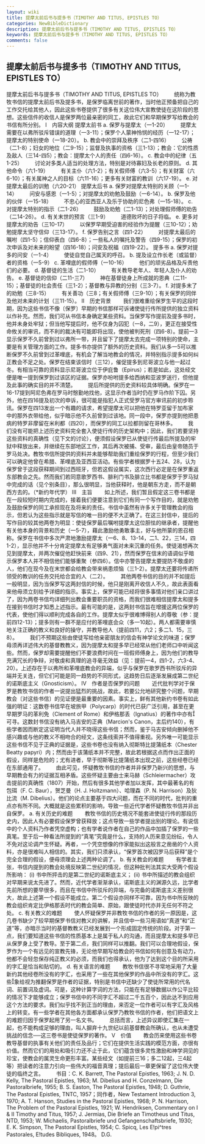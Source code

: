 ```yaml
---
layout: wiki
title: 提摩太前后书与提多书（TIMOTHY AND TITUS, EPISTLES TO）
categories: NewBibleDictionary
description: 提摩太前后书与提多书（TIMOTHY AND TITUS, EPISTLES TO）
keywords: 提摩太前后书与提多书（TIMOTHY AND TITUS, EPISTLES TO）
comments: false
---
```


## 提摩太前后书与提多书（TIMOTHY AND TITUS, EPISTLES TO）



提摩太前后书与提多书（TIMOTHY AND TITUS,
EPISTLES TO）
　　统称为教牧书信的提摩太前后书及提多书，是保罗临离世前的著作，当时他正预备把自己的工作交托给其他人，因此这些书卷提供了很多有关这位伟大宣教使徒在这阶段的思想。这些信件的收信人是保罗两位最亲密的同工，故此它们和早期保罗写给教会的书信有所分别。
Ⅰ　内容大纲
提摩太前书
a. 保罗与提摩太（一1-20）
　　提摩太需要在以弗所驳斥错误的道理（一3-11）；保罗个人蒙神怜悯的经历（一12-17）；提摩太的特别使命（一18-20）。
b. 教会中的崇拜及秩序（二1-四16）
　　公祷（二1-8）；妇女的地位（二9-15）；监督及执事的资格（三1-13）；教会：它的性质及敌人（三14-四5）；教会：提摩太个人的责任（四6-16）。
c. 教会中的纪律（五1-25）
　　讨论对多类人适当的处理方法，特别是对待寡妇及长老的原则。
d. 其他命令（六1-19）
　　有关主仆（六1-2）；有关假师傅（六3-5）；有关财富（六6-10）；有关属神之人的目标（六11-16）；更多有关财富的教训（六17-19）。
e. 对提摩太最后的训勉（六20-21）
提摩太后书
a. 保罗对提摩太特别的关顾（一1-14）
　　问安与感恩（一1-5）；对提摩太的劝勉及鼓励（一6-14）。
b. 保罗及他的伙伴（一15-18）
　　不忠心的亚西亚人及乐于协助的尼色弗（一15-18）。
c. 对提摩太特别的指示（二1-26）
　　鼓励及劝勉（二1-13）；对处理假师傅的劝告（二14-26）。
d. 有关末世的预言（三1-9）
　　道德败坏的日子将临。
e. 更多对提摩太的劝告（三10-17）
　　以保罗早期受迫害的经验作为提醒（三10-12）；劝勉提摩太坚守信仰（三13-17）。
f. 保罗告别之言（四1-22）
　　对提摩太最后的嘱咐（四1-5）；信仰表白（四6-8）；一些私人的嘱托及警告（四9-15）；保罗的初次申诉及对未来的盼望（四16-18）；问安及祝福（四19-22）。
提多书
a. 保罗对提多的问安（一1-4）
　　使徒自觉自己属天的呼召。
b. 提及设立作长老（或监督）者的资格（一5-9）
c. 革哩底的假师傅（一10-16）
　　他们的顽劣品格及斥责他们的必要。
d. 基督徒的生活（二1-10）
　　有关教导老年人、年轻人及仆人的劝告。
e. 基督徒的信仰（二11-三7）
　　神在基督徒身上所成就的恩典（二11-15）；基督徒的社会责任（三1-2）；基督教与异教的分别（三3-7）。
f. 对提多末了的劝勉（三8-15）
　　有关善功（三8；有关假师傅（三9-10）；有关保罗的同伴及他对未来的计划（三11-15）。
Ⅱ　历史背景
　　我们很难重绘保罗生平的这段时期，因为这些书信不像〔保罗〕早期的书信那样可诉诸使徒行传所提供的独立资料以作补充。然而，我们可从书信本身确定某些资料。当保罗写作提前及提多书时，他并未身处牢狱；但当他写提后时，他不仅身为囚犯（一8，二9），更正在接受性命攸关的审讯，而不利的裁决有可能即将出现，使他被判死刑（四6-8）。提前一3显示保罗不久前曾到过以弗所一带，并且留下了提摩太去完成一项特别的使命，主要是有关管理方面的工作。提多书亦提供了额外的历史资料。我们从多一5可以推断保罗不久前曾到过革哩底，有机会了解当地教会的情况，并特别指示提多如何纠正教会不足之处。保罗在结束该信时（三12），催促提多到尼哥波立与他一起过冬。有相当可靠的资料显示尼哥波立位于伊庇鲁（Epirus）；若是如此，这处经文便是唯一提到保罗到过该区的证据。保罗亦吩咐提多给西纳和亚波罗送行，但他提及此事的确实目的并不清楚。
　　提后所提供的历史资料较具体明确。保罗在一16-17提到阿尼色弗在罗马时慇勤地找他，这显示作者当时仍在罗马作阶下囚。另外，他在四16提及初次的申诉，很可能是指犯人正式受罗马官方审讯前的初步聆讯。保罗在四13发出一个有趣的请求，希望提摩太可以把他在特罗亚留于加布家中的那外衣带给他，似乎暗示他不久前曾到过该地。同一段中，保罗亦提到他把患病的特罗非摩留在米利都（四20），而保罗的同工以拉都则留在哥林多。
　　我们没有可能把上述历史资料完全套入使徒行传的历史架构中；因此，我们若要坚持这些资料的真确性（见下文的讨论），便须假设保罗已从使徒行传最后所提及的牢狱中释放出来，并继续在东部地区工作，其后再次被捕、受审，最后由皇帝随员于罗马处决。教牧书信所提供的资料并未能够帮助我们重绘保罗的行程，但至少我们可以确定他曾在希腊、革哩底及亚西亚活动。有些学者根据罗十五24、28，认为保罗曾于这段获释期间到过西班牙，但若这假设属实，这次西行必定是在保罗重返东部教会之先。然而我们若同意歌罗西书、腓利门书及腓立比书都是保罗于罗马狱中完成的话（见个别条目），那么很明显，当他获释时，他是朝东方走，而不是朝西方去的。（*新约年代学）
Ⅲ　主旨
　　如上所述，我们暂且假定这三卷书都是在一段较短时期内完成的，接着我们便要注意到它们有同一个写作目的，就是劝勉及鼓励保罗的同工承担现在及将来的责任。书信中虽然有许多关于管理教会的指示，但若认为这些指示就是写信的唯一目的便不大正确了。在这三封信中，提后的写作目的较其他两卷为明显：使徒保罗最后嘱咐提摩太这位胆怯的继承者，提醒他有关他本身的背景和历史（一5-7），藉此激励他勇敢事主，好与他所蒙的恩召相称。保罗在书信中多次严肃地激励提摩太（一6、8、13-14，二1、22，三14，四1-2），显示他并不十分肯定提摩太有足够勇气面对未来沉重的任务。使徒渴想再次见到提摩太，并两次催促他赶快前来（四9、21），然而保罗在信末的语调似乎暗示保罗本人并不相信他们能够重聚（参四6）。信中亦警告提摩太要提防不敬虔的人，他们在现今及在末世都会给教会带来祸患烦恼（三1-2）。提摩太还要将传递所领受的教训的任务交托给合宜的人（二2）。
　　其他两卷书信的目的并不如提后一般明显，因为当保罗写这两封信的时候，他只是刚离开收信人不久，故此表面看来他毋须立刻给予详细的指示。事实上，保罗可能已经将很多事情对他们亲口讲过了，因为两卷书信均详细列出教会重要职员的资格，而我们很难相信提摩太和提多在接到书信时才知悉上述指示。最有可能的是，这两封书信旨在增援这两位保罗的代表，使他们得以顺利完成各自的工作。提摩太似乎很难博得别人的尊敬（参：提前四12-13）；提多则有一群不是应付的革哩底会众（多一10起）。两人都需要审慎地关注正确的教义和良好的操守，并教导他人（提前四11，六2；多二1、15，三8）。
　　我们不预期这些由使徒写给他亲密朋友的信会有神学论文的味道；保罗毋须再详述伟大的基督教教义，因为提摩太和提多早已经常从他们老师口中听闻这些。然而，保罗却需要提醒他们不要浪费时间在一班假师傅身上，因为他们的教导充满冗长的争辩，对敬虔和真理的追寻毫无效益（见：提前一4，四1-2，六3-4、20）。上述存在于以弗所和革哩底教会的异端，似乎与保罗在歌罗西书所驳斥的异端并无关连，但它们可能是同一趋势的不同形式，这趋势日后逐渐发展成第二世纪的诺斯底主义（Gnosticism）。
Ⅳ　作者是否保罗的问题
　　近代批判学对于保罗是教牧书信的作者一说提出猛烈的挑战，故此，若要公允地研究整个问题，早期教会〔对这些书信〕的见证便是最重要的因素。事实上，鲜有其他新约书卷有如此强的明证：这数卷书信早在坡旅甲（Polycarp）的时代已获广泛引用，甚至在更早期罗马的革利免（Clement of Rome）和伊格那丢（Ignatius）的著作中亦有可寻。这数封书信没有纳入马吉安的正典（Marcion's Canon，主后约140），有些学者因而断定这证明当代人并不晓得这些书信；然而，鉴于马吉安倾向删掉他不感兴趣或与他的教义不相吻合的经文，这条线索并不值得重视。另外唯一可能显示这些书信不见于正典的证据是，这些书卷也没有纳入彻斯特比提蒲纸本（Chester Beatty papyri）内；然而由于该蒲纸本并不完整，故此若根据这点而作出正面的假设，同样是危险的；尤有进者，早于彻斯等比提蒲纸本出现之前，这些经卷已经在东部通用了。
　　由此可见，怀疑教牧书信的作者并非保罗乃新兴的思想，与早期教会有力的证据互相矛盾。这些怀疑主要由士来马赫（Schleiermacher）攻击提前的真确性（1807）开始，然后有很多其他学者加以发挥，其中最著名的有包珥（F. C. Baur），贺芝曼（H. J. Holtzmann）、哈理森（P. N. Harrison）及狄比流（M. Dibelius）。他们的论点主要基于四大问题，而在不同的时代，批判的重点亦有所不同。大概就是这些累积的影响，导致一些近代学者怀疑教牧书信并非出自保罗。
a. 有关历史的难题
　　教牧书信的历史境况不能套进使徒行传的那段历史内，因此人有必要假设保罗曾获释放；这点导致一些学者提出别的理论。有说信中的个人资料乃作者凭空虚构；也有学者说作者在自己的作品中加插了保罗的一些真笔。至于后一种看法所提到的“真笔”究竟是什么，支持的人历来意见纷纭，令人不免对这论调产生怀疑。再者，一个凭空想像的作家能拟出这般言之凿凿的个人资料，亦是很难叫人相信的。其实，我们只须承认，“保罗首次被囚罗马后获释”是个完全合理的假设，便毋须理会上述两种论调了。
b. 有关教会的难题
　　有学者主张，书信内提到的教会处境反映第二世纪的情况，但这种批判法其实大受两个假设所影响： (i) 书中所抨击的是第二世纪的诺斯底主义； (ii) 书中所描述的教会组织对早期来说太先进了。然而，近代学者渐渐承认，诺斯底主义的渊源久远，比学者先前所想的要早很多，而且在书信中所驳斥的异端，与完备的诺斯底主义差别很大，故此上述第一个假设不能成立。第二个假设亦同样不可靠，因为书中所反映的教会组织肯定比伊格那丢时代的教会简单、原始，跟使徒时代亦并无任何不符之处。
c. 有关教义的难题
　　使人怀疑保罗并非教牧书信的作者的另一原因是，这几卷书缺少了较早期保罗书信对教义的讲解，并且信中一些习用语如“真道”和“正道”等，亦暗示当时的基督教教义已经发展到一个形成固定传统的阶段。对于第一点，我们要知道这些书信的性质基本上是属于私人的沟通，而且提摩太和提多早已从保罗身上受了教导。至于第二点，我们同样可以推翻。我们可以合理地假设，保罗作为一个有远见的宣教先锋，无论他早期写给教会的书信如何有创意及有动力，他都不会轻忽保存纯正教义的必须，而我们也得承认，他为了达到这个目的所采用的字汇是恰当和贴切的。
d. 有关语言的难题
　　教牧书信很不寻常地采用了大量新约其他经卷所没有的字汇，也采用了一些在其他保罗的作品中所没有的字汇。这些象给视为推翻保罗是作者的证据，特别是书信中还缺少了使徒所常用的代名词、前置词及虚词。可是，这种计算字词的方法，只能在有足够数据以作公平比较的情况下才能够成立；保罗书信中的不同字汇不超过二千五百个，因此达不到应用这个方法的要求。我们似乎找不到正当的理由，来否定一位作者可以有字汇及风格上的转变。有一些学者在其他各方面都承认保罗乃教牧书信的作者，他们把语文上的难题归因于保罗起用了另一名文书。
　　总括而言，上述异议即使汇集在一起，也不能构成足够的理由，叫人摒弃十九世纪以前基督教会所确认，也从未遭受挑战的信念──这三卷书是使徒保罗的著作。
Ⅴ　价值
　　教会历来使用这些书卷教导基督的执事有关他们的责任及品行；它们在提供生活实践的模范方面，亦很有价值。然而它们的用处和吸引力还不止于此，它们蕴含很多灵性激励和神学洞见的珍宝，使教会的属灵生命更形丰富。某些经文（如提前三16；多二12起，三4起等）把读者的注意力引向一些伟大的福音真理；提后最后一章更保留了这位伟大使徒的临终之言。
　　书目：C. K. Barrett, The Pastoral Epistles, 1963; J. N. D.
Kelly, The Pastoral Epistles, 1963;
M. Dibelius and H. Conzelmann, Die
Pastoralbriefe, 1955; B. S. Easton, The
Pastoral Epistles, 1948; D. Guthrie, The
Pastoral Epistles, TNTC, 1957；同作者，New Testament Introduction 3, 1970; A. T. Hanson, Studies in the Pastoral Epistles, 1968;
P. N. Harrison, The Problem of the
Pastoral Epistles, 1921; W. Hendriksen, Commentary
on I & II Timothy and Titus, 1957; J. Jermias, Die Briefe an Timotheus und Titus, NTD, 1953; W. Michaelis, Pastoralbriefe
und Gefangenschaftsbriefe, 1930; E. K. Simpson, The Pastoral Epistles, 1954; C. Spicq, Les E!pi^tres Pastorales, E!tudes Bibliques, 1948。
D.G.




